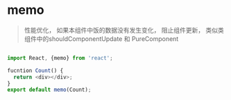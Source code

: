 # memo
> 性能优化， 如果本组件中饭的数据没有发生变化， 阻止组件更新， 类似类组件中的shouldComponentUpdate 和 PureComponent

```js

import React, {memo} from 'react';

fucntion Count() {
  return <div></div>;
}
export default memo(Count);
```